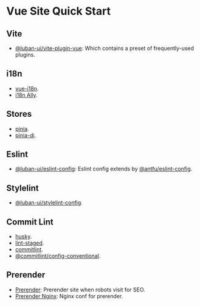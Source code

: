 # Vue Site Quick Start

## Vite

- [@luban-ui/vite-plugin-vue](https://github.com/luban-dev/vite-plugin-vue): Which contains a preset of frequently-used plugins.

## i18n

- [vue-i18n](https://github.com/intlify/vue-i18n-next).
- [i18n Ally](https://marketplace.visualstudio.com/items?itemName=Lokalise.i18n-ally).

## Stores

- [pinia](https://github.com/vuejs/pinia).
- [pinia-di](https://github.com/ccqgithub/pinia-di).

## Eslint

- [@luban-ui/eslint-config](https://github.com/luban-dev/eslint-config): Eslint config extends by [@antfu/eslint-config](https://github.com/antfu/eslint-config).

## Stylelint

- [@luban-ui/stylelint-config](https://github.com/luban-dev/stylelint-config).

## Commit Lint

- [husky](https://github.com/typicode/husky).
- [lint-staged](https://github.com/lint-staged/lint-staged).
- [commitlint](https://github.com/conventional-changelog/commitlint).
- [@commitlint/config-conventional](https://github.com/conventional-changelog/commitlint/tree/master/@commitlint/config-conventional).

## Prerender

- [Prerender](https://github.com/prerender/prerender): Prerender site when robots visit for SEO.
- [Prerender Nginx](https://github.com/prerender/prerender-nginx/): Nginx conf for prerender.
